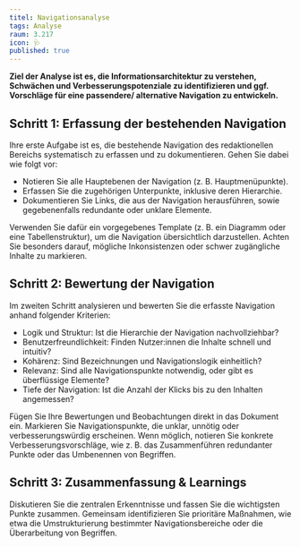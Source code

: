```yaml
---
titel: Navigationsanalyse
tags: Analyse
raum: 3.217
icon: 🩺
published: true
---
```





**Ziel der Analyse ist es, die Informationsarchitektur zu verstehen, Schwächen und Verbesserungspotenziale zu identifizieren und ggf. Vorschläge für eine passendere/ alternative Navigation zu entwickeln.**



<div class="is-medium">

## Schritt 1: Erfassung der bestehenden Navigation

Ihre erste Aufgabe ist es, die bestehende Navigation des redaktionellen Bereichs systematisch zu erfassen und zu dokumentieren. Gehen Sie dabei wie folgt vor:
- Notieren Sie alle Hauptebenen der Navigation (z. B. Hauptmenüpunkte).
- Erfassen Sie die zugehörigen Unterpunkte, inklusive deren Hierarchie.
- Dokumentieren Sie Links, die aus der Navigation herausführen, sowie gegebenenfalls redundante oder unklare Elemente.

Verwenden Sie dafür ein vorgegebenes Template (z. B. ein Diagramm oder eine Tabellenstruktur), um die Navigation übersichtlich darzustellen. Achten Sie besonders darauf, mögliche Inkonsistenzen oder schwer zugängliche Inhalte zu markieren.


## Schritt 2: Bewertung der Navigation

Im zweiten Schritt analysieren und bewerten Sie die erfasste Navigation anhand folgender Kriterien:
- Logik und Struktur: Ist die Hierarchie der Navigation nachvollziehbar?
- Benutzerfreundlichkeit: Finden Nutzer:innen die Inhalte schnell und intuitiv?
- Kohärenz: Sind Bezeichnungen und Navigationslogik einheitlich?
- Relevanz: Sind alle Navigationspunkte notwendig, oder gibt es überflüssige Elemente?
- Tiefe der Navigation: Ist die Anzahl der Klicks bis zu den Inhalten angemessen?

Fügen Sie Ihre Bewertungen und Beobachtungen direkt in das Dokument ein. Markieren Sie Navigationspunkte, die unklar, unnötig oder verbesserungswürdig erscheinen. Wenn möglich, notieren Sie konkrete Verbesserungsvorschläge, wie z. B. das Zusammenführen redundanter Punkte oder das Umbenennen von Begriffen.


## Schritt 3: Zusammenfassung & Learnings

Diskutieren Sie die zentralen Erkenntnisse und fassen Sie die wichtigsten Punkte zusammen. Gemeinsam identifizieren Sie prioritäre Maßnahmen, wie etwa die Umstrukturierung bestimmter Navigationsbereiche oder die Überarbeitung von Begriffen.


</div>










